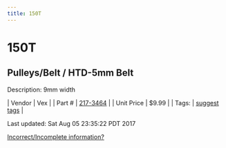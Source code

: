 ```yaml
---
title: 150T
---
```


# 150T
## Pulleys/Belt / HTD-5mm Belt
Description: 	9mm width 

| Vendor | Vex | 
| Part # | [217-3464](http://www.vexrobotics.com/vexpro/motion/belts-and-pulleys/htdbelts9.html) | 
| Unit Price | $9.99 | 
| Tags: | [suggest tags](https://docs.google.com/forms/d/e/1FAIpQLSeWyY8v3RgOty-MyWmh9U0iivNYN_molChYyS-0U-o-kOAv_g/viewform) | 

Last updated: Sat Aug 05 23:35:22 PDT 2017

 [Incorrect/Incomplete information?](https://docs.google.com/forms/d/e/1FAIpQLSeWyY8v3RgOty-MyWmh9U0iivNYN_molChYyS-0U-o-kOAv_g/viewform)